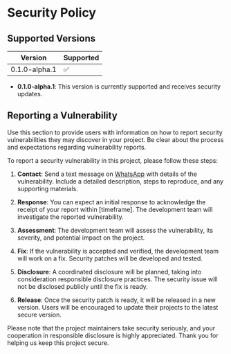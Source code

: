 # Security Policy

## Supported Versions

| Version | Supported          |
| ------- | ------------------ |
| 0.1.0-alpha.1  | :white_check_mark: |

- **0.1.0-alpha.1**: This version is currently supported and receives security updates.

## Reporting a Vulnerability

Use this section to provide users with information on how to report security vulnerabilities they may discover in your project. Be clear about the process and expectations regarding vulnerability reports.

To report a security vulnerability in this project, please follow these steps:

1. **Contact**: Send a text message on [WhatsApp](https://wa.me/919127510087?text=hi) with details of the vulnerability. Include a detailed description, steps to reproduce, and any supporting materials.

2. **Response**: You can expect an initial response to acknowledge the receipt of your report within [timeframe]. The development team will investigate the reported vulnerability.

3. **Assessment**: The development team will assess the vulnerability, its severity, and potential impact on the project.

4. **Fix**: If the vulnerability is accepted and verified, the development team will work on a fix. Security patches will be developed and tested.

5. **Disclosure**: A coordinated disclosure will be planned, taking into consideration responsible disclosure practices. The security issue will not be disclosed publicly until the fix is ready.

6. **Release**: Once the security patch is ready, it will be released in a new version. Users will be encouraged to update their projects to the latest secure version.

Please note that the project maintainers take security seriously, and your cooperation in responsible disclosure is highly appreciated. Thank you for helping us keep this project secure.
